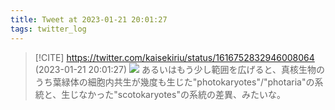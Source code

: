 ```yaml
---
title: Tweet at 2023-01-21 20:01:27
tags: twitter_log
---
```


> [!CITE] https://twitter.com/kaisekiriu/status/1616752832946008064 (2023-01-21 20:01:27)
> ![](https://twitter.com/kaisekiriu/status/1616752832946008064)
> あるいはもう少し範囲を広げると、真核生物のうち葉緑体の細胞内共生が幾度も生じた"photokaryotes"/"photaria"の系統と、生じなかった"scotokaryotes"の系統の差異、みたいな。
